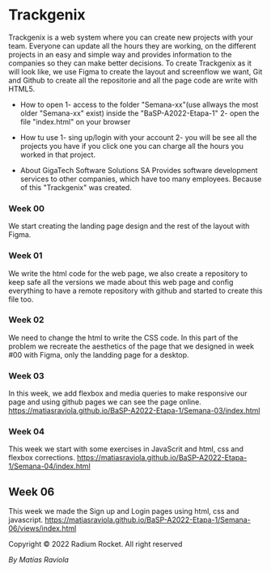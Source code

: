 # Trackgenix

Trackgenix is ​​a web system where you can create new projects with your team. Everyone can update all the
hours they are working, on the different projects in an easy and simple way and provides information to the companies so they can make better decisions.
To create Trackgenix as it will look like, we use Figma to create the layout and screenflow we want, Git and Github to create all the repositorie and all the page code are write with HTML5.


-  How to open
    1- access to the folder "Semana-xx"(use allways the most older "Semana-xx" exist) inside the "BaSP-A2022-Etapa-1"
    2- open the file "index.html" on your browser

-  How tu use
    1- sing up/login with your account
    2- you will be see all the projects you have if you click one you can charge all the hours you worked in that project.



- About GigaTech Software Solutions SA
    Provides software development services to other companies, which have too many employees. Because of this "Trackgenix" was created.

### Week 00
We start creating the landing page design and the rest of the layout with Figma.

### Week 01
We write the html code for the web page, we also create a repository to keep safe all the versions we made about this web page and config everything to have a remote repository with github and started to create this file too.

### Week 02
We need to change the html to write the CSS code. In this part of the problem we recreate the aesthetics of the page that we designed in week #00 with Figma, only the landding page for a desktop.

### Week 03
In this week, we add flexbox and media queries to make responsive our page and using github pages we can see the page online.
https://matiasraviola.github.io/BaSP-A2022-Etapa-1/Semana-03/index.html

### Week 04
This week we start with some exercises in JavaScrit and html, css and flexbox corrections.
https://matiasraviola.github.io/BaSP-A2022-Etapa-1/Semana-04/index.html

## Week 06
This week we made the Sign up and Login pages using html, css and javascript.
https://matiasraviola.github.io/BaSP-A2022-Etapa-1/Semana-06/views/index.html

Copyright © 2022 Radium Rocket. All right reserved

_By Matías Raviola_
